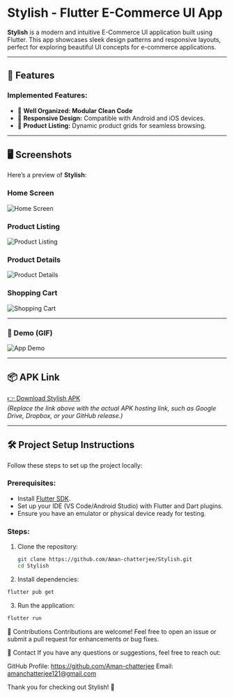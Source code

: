 # Stylish - Flutter E-Commerce UI App

**Stylish** is a modern and intuitive E-Commerce UI application built using Flutter. This app showcases sleek design patterns and responsive layouts, perfect for exploring beautiful UI concepts for e-commerce applications.

---

## 🚀 Features

### Implemented Features:
- 📖 **Well Organized: Modular Clean Code**
- 📱 **Responsive Design:** Compatible with Android and iOS devices.
- 🛒 **Product Listing:** Dynamic product grids for seamless browsing.
---

## 🖥️ Screenshots

Here’s a preview of **Stylish**:

### Home Screen
![Home Screen](./screenshots/home_screen.png)

### Product Listing
![Product Listing](./screenshots/product_listing.png)

### Product Details
![Product Details](./screenshots/product_details.png)

### Shopping Cart
![Shopping Cart](./screenshots/shopping_cart.png)

---

### 🎥 Demo (GIF)

![App Demo](./screenshots/demo.gif)

---

## 📦 APK Link

[👉 Download Stylish APK](#)  
*(Replace the link above with the actual APK hosting link, such as Google Drive, Dropbox, or your GitHub release.)*

---

## 🛠️ Project Setup Instructions

Follow these steps to set up the project locally:

### Prerequisites:
- Install [Flutter SDK](https://flutter.dev/docs/get-started/install).
- Set up your IDE (VS Code/Android Studio) with Flutter and Dart plugins.
- Ensure you have an emulator or physical device ready for testing.

### Steps:
1. Clone the repository:
   ```bash
   git clone https://github.com/Aman-chatterjee/Stylish.git
   cd Stylish
   ```
2. Install dependencies:
```bash
flutter pub get
```

3. Run the application:
```bash
flutter run
```



🤝 Contributions
Contributions are welcome! Feel free to open an issue or submit a pull request for enhancements or bug fixes.



📧 Contact
If you have any questions or suggestions, feel free to reach out:

GitHub Profile: https://github.com/Aman-chatterjee
Email: amanchatterjee121@gmail.com



Thank you for checking out Stylish! 🚀
